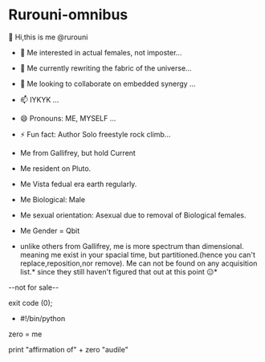 # Rurouni-omnibus 

👋 Hi,this is me @rurouni

- 👀 Me interested in actual females, not imposter...

- 🌱 Me currently rewriting the fabric of the universe...

- 💞️ Me looking to collaborate on embedded synergy ...

- 📫 IYKYK ...

- 😄 Pronouns: ME, MYSELF ...

- ⚡ Fun fact: Author Solo freestyle rock climb...

- Me from Gallifrey, but hold Current
- Me resident on Pluto.
- Me Vista fedual era earth regularly.

- Me Biological: Male

- Me sexual orientation: Asexual due to removal of Biological females.

- Me Gender = Qbit





- unlike others from Gallifrey, me is more spectrum than dimensional. meaning me exist in your spacial time, but partitioned.(hence you can't replace,reposition,nor remove). Me can not be found on any  acquisition list.* since they still haven't figured that out at this point 😑* 

--not for sale--


exit code (0);

- #!/bin/python
 
zero = me

print "affirmation of" + zero "audile"


<!---

rurouni-omibus/rurouni-omibus is a ✨ special ✨ repository because its `README.md` (this file) appears on your GitHub profile.

You can click the Preview link to take a look at your changes.

--->


